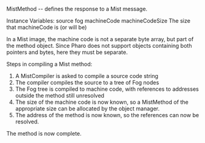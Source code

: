 MistMethod -- defines the response to a Mist message.

Instance Variables:
	source	<String>
	fog	<FogNode>
	machineCode	<ByteArray>
	machineCodeSize <Integer> The size that machineCode is (or will be)
		
In a Mist image, the machine code is not a separate byte array, but part of the method object. Since Pharo does not support objects containing both pointers and bytes, here they must be separate.

Steps in compiling a Mist method:
1) A MistCompiler is asked to compile a source code string
2) The compiler compiles the source to a tree of Fog nodes
3) The Fog tree is compiled to machine code, with references to addresses outside the method still unresolved 
4) The size of the machine code is now known, so a MistMethod of the appropriate size can be allocated by the object manager.
5) The address of the method is now known, so the references can now be resolved.

The method is now complete.